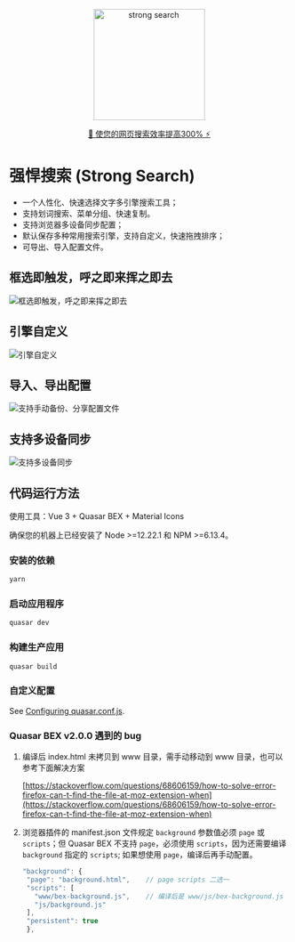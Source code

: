 <p align="center">
<img src="https://w3ctim.com/strongsearch/images/logo.png" alt="strong search" width="200px" />
</p>

<p align="center">
<a href="//w3ctim.com/strongsearch/">🚀 使您的网页搜索效率提高300% ⚡️</a>
</p>

# 强悍搜索 (Strong Search)

- 一个人性化、快速选择文字多引擎搜索工具；
- 支持划词搜索、菜单分组、快速复制。
- 支持浏览器多设备同步配置；
- 默认保存多种常用搜索引擎，支持自定义，快速拖拽排序；
- 可导出、导入配置文件。

## 框选即触发，呼之即来挥之即去

![框选即触发，呼之即来挥之即去](https://w3ctim.com/strongsearch/images/strongsearch.gif)

## 引擎自定义

![引擎自定义](https://w3ctim.com/strongsearch/images/strongsearchend.webp)

## 导入、导出配置

![支持手动备份、分享配置文件](https://w3ctim.com/strongsearch/images/strongsearchend.webp)

## 支持多设备同步

![支持多设备同步](https://w3ctim.com/strongsearch/images/strongsearchend4.webp)

## 代码运行方法

使用工具：Vue 3 + Quasar BEX + Material Icons

确保您的机器上已经安装了 Node >=12.22.1 和 NPM >=6.13.4。

### 安装的依赖

```bash
yarn
```

### 启动应用程序

```bash
quasar dev
```

### 构建生产应用

```bash
quasar build
```

### 自定义配置

See [Configuring quasar.conf.js](https://v2.quasar.dev/quasar-cli/quasar-conf-js).

### Quasar BEX v2.0.0 遇到的 bug

1. 编译后 index.html 未拷贝到 www 目录，需手动移动到 www 目录，也可以参考下面解决方案

    [https://stackoverflow.com/questions/68606159/how-to-solve-error-firefox-can-t-find-the-file-at-moz-extension-when](https://stackoverflow.com/questions/68606159/how-to-solve-error-firefox-can-t-find-the-file-at-moz-extension-when)

2. 浏览器插件的 manifest.json 文件规定 `background` 参数值必须 `page` 或 `scripts`；但 Quasar BEX 不支持 `page`，必须使用 `scripts`，因为还需要编译 `background` 指定的 `scripts`; 如果想使用 `page`，编译后再手动配置。

   ```js
   "background": {
    "page": "background.html",    // page scripts 二选一
    "scripts": [
      "www/bex-background.js",    // 编译后是 www/js/bex-background.js
      "js/background.js"
    ],
    "persistent": true
    },
    ```
